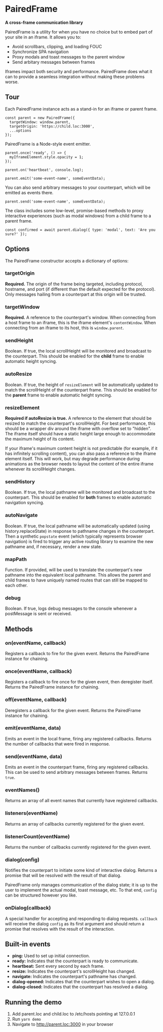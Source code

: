 PairedFrame
===========

**A cross-frame communication library**

PairedFrame is a utility for when you have no choice but to embed part of your
site in an iframe. It allows you to:

* Avoid scrollbars, clipping, and loading FOUC
* Synchronize SPA navigation
* Proxy modals and toast messages to the parent window
* Send arbitary messages between frames

Iframes impact both security and performance. PairedFrame does what it can to
provide a seamless integration without making these problems worse.


## Tour

Each PairedFrame instance acts as a stand-in for an iframe or parent frame.

```
const parent = new PairedFrame({
  targetWindow: window.parent,
  targetOrigin: 'https://child.loc:3000',
  ...options
});
```

PairedFrame is a Node-style event emitter.

```
parent.once('ready', () => {
  myIframeElement.style.opacity = 1;
});

parent.on('heartbeat', console.log);

parent.emit('some-event-name', someEventData);
```

You can also send arbitrary messages to your counterpart, which will be emitted
as events there.

```
parent.send('some-event-name', someEventData);
```

The class includes some low-level, promise-based methods to proxy interactive
experiences (such as modal windows) from a child frame to a parent frame.

```
const confirmed = await parent.dialog({ type: 'modal', text: 'Are you sure?' });
```


## Options

The PairedFrame constructor accepts a dictionary of options:

### targetOrigin

**Required.** The origin of the frame being targeted, including protocol,
hostname, and port (if different than the default expected for the protocol).
Only messages hailing from a counterpart at this origin will be trusted.

### targetWindow

**Required.** A reference to the counterpart's window. When connecting from a
host frame to an iframe, this is the iframe element's `contentWindow`. When
connecting from an iframe to its host, this is `window.parent`.

### sendHeight

Boolean. If true, the local scrollHeight will be monitored and broadcast to the
counterpart. This should be enabled for the **child** frame to enable automatic
height syncing.

### autoResize

Boolean. If true, the height of `resizeElement` will be automatically updated
to match the scrollHeight of the counterpart frame. This should be enabled for
the **parent** frame to enable automatic height syncing.

### resizeElement

**Required if autoResize is true.** A reference to the element that should be
resized to match the counterpart's scrollHeight. For best performance, this
should be a wrapper div around the iframe with overflow set to "hidden". The
iframe itself should have a static height large enough to accommodate the
maximum height of its content.

If your iframe's maximum content height is not predictable (for example, if it
has infinitely scrolling content), you can also pass a reference to the iframe
element itself. This will work, but may degrade performance during animations
as the browser needs to layout the content of the entire iframe whenever its
scrollHeight changes.

### sendHistory

Boolean. If true, the local pathname will be monitored and broadcast to the
counterpart. This should be enabled for **both** frames to enable automatic
navigation syncing.

### autoNavigate

Boolean. If true, the local pathname will be automatically updated (using
history.replaceState) in response to pathname changes in the counterpart. Then
a synthetic `popstate` event (which typically represents browser navigation) is
fired to trigger any active routing library to examine the new pathname and, if
necessary, render a new state.

### mapPath

Function. If provided, will be used to translate the counterpart's new pathname
into the equivalent local pathname. This allows the parent and child frames to
have uniquely named routes that can still be mapped to each other.

### debug

Boolean. If true, logs debug messages to the console whenever a postMessage is
sent or received.


## Methods

### on(eventName, callback)

Registers a callback to fire for the given event. Returns the PairedFrame
instance for chaining.

### once(eventName, callback)

Registers a callback to fire once for the given event, then deregister itself.
Returns the PairedFrame instance for chaining.

### off(eventName, callback)

Deregisters a callback for the given event. Returns the PairedFrame instance
for chaining.

### emit(eventName, data)

Emits an event in the local frame, firing any registered callbacks. Returns the
number of callbacks that were fired in response.

### send(eventName, data)

Emits an event in the counterpart frame, firing any registered callbacks. This
can be used to send arbitrary messages between frames. Returns `true`.

### eventNames()

Returns an array of all event names that currently have registered callbacks.

### listeners(eventName)

Returns an array of callbacks currently registered for the given event.

### listenerCount(eventName)

Returns the number of callbacks currently registered for the given event.

### dialog(config)

Notifies the counterpart to initiate some kind of interactive dialog. Returns a
promise that will be resolved with the result of that dialog.

PairedFrame only manages communication of the dialog state; it is up to the
user to implement the actual modal, toast message, etc. To that end, `config`
can be structured however you like.

### onDialog(callback)

A special handler for accepting and responding to dialog requests. `callback`
will receive the dialog `config` as its first argument and should return a
promise that resolves with the result of the interaction.


## Built-in events

* **ping:** Used to set up initial connection.
* **ready:** Indicates that the counterpart is ready to communicate.
* **heartbeat:** Sent every second by each frame.
* **resize:** Indicates the counterpart's scrollHeight has changed.
* **navigate:** Indicates the counterpart's pathname has changed.
* **dialog-opened:** Indicates that the counterpart wishes to open a dialog.
* **dialog-closed:** Indicates that the counterpart has resolved a dialog.


## Running the demo

1. Add parent.loc and child.loc to /etc/hosts pointing at 127.0.0.1
1. Run `yarn demo`
1. Navigate to http://parent.loc:3000 in your browser


